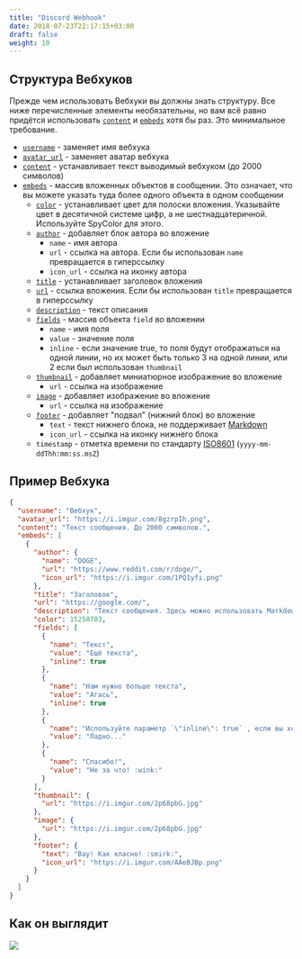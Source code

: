 ```yaml
---
title: "Discord Webhook"
date: 2018-07-23T22:17:15+03:00
draft: false
weight: 10
---
```

## Структура Вебхуков

Прежде чем использовать Вебхуки вы должны знать структуру. Все ниже перечисленные элементы необязательны, но вам всё равно придётся использовать [`content`](structure/content.md) и [`embeds`](structure/embeds/) хотя бы раз. Это минимальное требование.

* [`username`](structure/username.md) - заменяет имя вебхука
* [`avatar_url`](structure/avatar_url.md) - заменяет аватар вебхука
* [`content`](structure/content.md) - устанавливает текст выводимый вебхуком \(до 2000 символов\)
* [`embeds`](structure/embeds/) - массив вложенных объектов в сообщении. Это означает, что вы можете указать туда более одного объекта в одном сообщении
  * [`color`](structure/embeds/color.md) - устанавливает цвет для полоски вложения. Указывайте цвет в десятичной системе цифр, а не шестнадцатеричной. Используйте SpyColor для этого.
  * [`author`](structure/embeds/author.md) - добавляет блок автора во вложение
    * `name` - имя автора
    * `url` - ссылка на автора. Если бы использован `name` превращается в гиперссылку
    * `icon_url` - ссылка на иконку автора
  * [`title`](structure/embeds/title.md) - устанавливает заголовок вложения
  * [`url`](structure/embeds/url.md) - ссылка вложения. Если бы использован `title` превращается в гиперссылку
  * [`description`](structure/embeds/description.md) - текст описания
  * [`fields`](structure/embeds/fields.md) - массив объекта `field` во вложении
    * `name` - имя поля
    * `value` - значение поля
    * `inline` - если значение true, то поля будут отображаться на одной линии, но их может быть только 3 на одной линии, или 2 если был использован `thumbnail`
  * [`thumbnail`](structure/embeds/thumbnail.md) - добавляет миниатюрное изображение во вложение
    * `url` - ссылка на изображение
  * [`image`](structure/embeds/image.md) - добавляет изображение во вложение
    * `url` - ссылка на изображение
  * [`footer`](structure/embeds/footer.md) - добавляет "подвал" \(нижний блок\) во вложение
    * `text` - текст нижнего блока, не поддерживает [Markdown](other/discord-markdown.md#formatirovanie-teksta)
    * `icon_url` - ссылка на иконку нижнего блока
  * `timestamp` - отметка времени по стандарту [ISO8601](https://ru.wikipedia.org/wiki/ISO_8601) \(`yyyy-mm-ddThh:mm:ss.msZ`\)

## Пример Вебхука

```json
{
  "username": "Вебхук",
  "avatar_url": "https://i.imgur.com/8gzrpIh.png",
  "content": "Текст сообщения. До 2000 символов.",
  "embeds": [
    {
      "author": {
        "name": "DOGE",
        "url": "https://www.reddit.com/r/doge/",
        "icon_url": "https://i.imgur.com/1PQ1yfi.png"
      },
      "title": "Заголовок",
      "url": "https://google.com/",
      "description": "Текст сообщения. Здесь можно использовать Markdown. *Курсив* **жирный** __подчёркнутый__ ~~зачёркнутый~~ [гиперссылка](https://google.com) `код`",
      "color": 15258703,
      "fields": [
        {
          "name": "Текст",
          "value": "Ещё текста",
          "inline": true
        },
        {
          "name": "Нам нужно больше текста",
          "value": "Агась",
          "inline": true
        },
        {
          "name": "Используйте параметр `\"inline\": true` , если вы хотите чтоб поля распалагались на одной линии.",
          "value": "Ладно..."
        },
        {
          "name": "Спасибо!",
          "value": "Не за что! :wink:"
        }
      ],
      "thumbnail": {
        "url": "https://i.imgur.com/2p68pbG.jpg"
      },
      "image": {
        "url": "https://i.imgur.com/2p68pbG.jpg"
      },
      "footer": {
        "text": "Вау! Как класно! :smirk:",
        "icon_url": "https://i.imgur.com/AAeBJBp.png"
      }
    }
  ]
}
```

## Как он выглядит

![](../img/discord-webhook_exmpl1.png)
